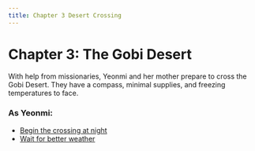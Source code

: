 ```yaml
---
title: Chapter 3 Desert Crossing
---
```


# Chapter 3: The Gobi Desert

With help from missionaries, Yeonmi and her mother prepare to cross the Gobi Desert. They have a compass, minimal supplies, and freezing temperatures to face.

### As Yeonmi:
- [Begin the crossing at night](scenarios/chapter4-southkorea)
- [Wait for better weather](scenarios/chapter3-delay)
